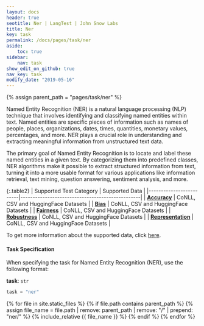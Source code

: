 ```yaml
---
layout: docs
header: true
seotitle: Ner | LangTest | John Snow Labs
title: Ner
key: task
permalink: /docs/pages/task/ner
aside:
    toc: true
sidebar:
    nav: task
show_edit_on_github: true
nav_key: task
modify_date: "2019-05-16"
---
```


<div class="main-docs" markdown="1">

{% assign parent_path = "pages/task/ner" %}

Named Entity Recognition (NER) is a natural language processing (NLP) technique that involves identifying and classifying named entities within text. Named entities are specific pieces of information such as names of people, places, organizations, dates, times, quantities, monetary values, percentages, and more. NER plays a crucial role in understanding and extracting meaningful information from unstructured text data.

The primary goal of Named Entity Recognition is to locate and label these named entities in a given text. By categorizing them into predefined classes, NER algorithms make it possible to extract structured information from text, turning it into a more usable format for various applications like information retrieval, text mining, question answering, sentiment analysis, and more.


</div><div class="h3-box" markdown="1">

{:.table2}
| Supported Test Category | Supported Data                                  |
|-------------------------|-------------------------------------------------|
| [**Accuracy**](/docs/pages/tests/accuracy)            | CoNLL, CSV and HuggingFace Datasets |
| [**Bias**](/docs/pages/tests/bias)                |  CoNLL, CSV and HuggingFace Datasets                               |
| [**Fairness**](/docs/pages/tests/fairness)          | CoNLL, CSV and HuggingFace Datasets                             |
| [**Robustness**](/docs/pages/tests/robustness)          | CoNLL, CSV and HuggingFace Datasets |
| [**Representation**](/docs/pages/tests/representation)      | CoNLL, CSV and HuggingFace Datasets |


To get more information about the supported data, click [here](/docs/pages/docs/data#ner).

</div><div class="h3-box" markdown="1">

#### Task Specification

When specifying the task for Named Entity Recognition (NER), use the following format:


**task**: `str`

```python
task = "ner"
```


{% for file in site.static_files %}
    {% if file.path contains parent_path %}
        {% assign file_name = file.path | remove:  parent_path | remove:  "/" | prepend: "ner/" %}
        {% include_relative {{ file_name }} %}
    {% endif %}
{% endfor %}

</div>